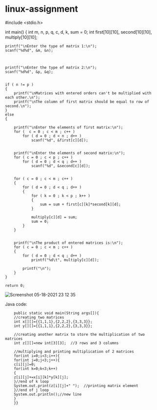 # linux-assignment
#include <stdio.h>

int main()
{
    int m, n, p, q, c, d, k, sum = 0;
    int first[10][10], second[10][10], multiply[10][10];

    printf("\nEnter the type of matrix 1:\n");
    scanf("%d%d", &m, &n);



    printf("\nEnter the type of matrix 2:\n");
    scanf("%d%d", &p, &q);


    if ( n != p )
    {
        printf("\nMatrices with entered orders can't be multiplied with each other.\n");
        printf("\nThe column of first matrix should be equal to row of second.\n");
    }
    else
    {

        printf("\nEnter the elements of first matrix:\n");
        for (  c = 0 ; c < m ; c++ )
            for ( d = 0 ; d < n ; d++ )
                scanf("%d", &first[c][d]);


        printf("\nEnter the elements of second matrix:\n");
        for ( c = 0 ; c < p ; c++ )
            for ( d = 0 ; d < q ; d++ )
                scanf("%d", &second[c][d]);


        for ( c = 0 ; c < m ; c++ )
        {
            for ( d = 0 ; d < q ; d++ )
            {
                for ( k = 0 ; k < p ; k++ )
                {
                    sum = sum + first[c][k]*second[k][d];
                }

                multiply[c][d] = sum;
                sum = 0;
            }
        }


        printf("\nThe product of entered matrices is:\n");
        for ( c = 0 ; c < m ; c++ )
        {
            for ( d = 0 ; d < q ; d++ )
                printf("%d\t", multiply[c][d]);

            printf("\n");
        }
    }

    return 0;
    
    
    
![Screenshot 05-18-2021 23 12 35](https://user-images.githubusercontent.com/77538165/118725357-b5798a80-b7e4-11eb-8d58-f3645f89b1b9.png)









Java code: 


    
        public static void main(String args[]){  
        //creating two matrices    
        int x[][]={{1,1,1},{2,2,2},{3,3,3}};    
        int y[][]={{1,1,1},{2,2,2},{3,3,3}};    

        //creating another matrix to store the multiplication of two matrices    
        int z[][]=new int[3][3];  //3 rows and 3 columns  

        //multiplying and printing multiplication of 2 matrices    
        for(int i=0;i<3;i++){    
        for(int j=0;j<3;j++){    
        c[i][j]=0;      
        for(int k=0;k<3;k++)      
        {      
        z[i][j]+=x[i][k]*y[k][j];      
        }//end of k loop  
        System.out.print(z[i][j]+" ");  //printing matrix element  
        }//end of j loop  
        System.out.println();//new line    
        }    
        }}















